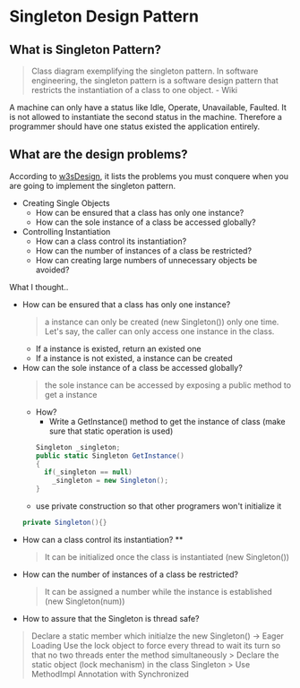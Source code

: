 # Singleton Design Pattern

## What is Singleton Pattern?
  > Class diagram exemplifying the singleton pattern.
In software engineering, the singleton pattern is a software design pattern that restricts the instantiation of a class to one object. - Wiki

A machine can only have a status like Idle, Operate, Unavailable, Faulted. It is not allowed to instantiate the second status in the machine. Therefore a programmer should have one status existed the application entirely.

## What are the design problems?
According to [w3sDesign](http://w3sdesign.com/?gr=c05&ugr=proble), it lists the problems you must conquere when you are going to implement the singleton pattern.

  - Creating Single Objects
    * How can be ensured that a class has only one instance?
    * How can the sole instance of a class be accessed globally?
  - Controlling Instantiation
    * How can a class control its instantiation? 
    * How can the number of instances of a class be restricted? 
    * How can creating large numbers of unnecessary objects be avoided?

What I thought..
* How can be ensured that a class has only one instance?
  > a instance can only be created (new Singleton()) only one time. Let's say, the caller can only access one instance in the class.
  * If a instance is existed, return an existed one
  * If a instance is not existed, a instance can be created
* How can the sole instance of a class be accessed globally?
  > the sole instance can be accessed by exposing a public method to get a instance
    * How?
      * Write a GetInstance() method to get the instance of class (make sure that static operation is used)
      ```csharp
      Singleton _singleton;
      public static Singleton GetInstance()
      {
        if(_singleton == null)
          _singleton = new Singleton();
      }
      ```
    * use private construction so that other programers won't initialize it
    ```csharp
    private Singleton(){}
    ```
* How can a class control its instantiation? **
  > It can be initialized once the class is instantiated (new Singleton())
* How can the number of instances of a class be restricted?
  > It can be assigned a number while the instance is established (new Singleton(num))
 * How to assure that the Singleton is thread safe?
  > Declare a static member which initialze the new Singleton() -> Eager Loading
  > Use the lock object to force every thread to wait its turn so that no two threads enter the method simultaneously
    > Declare the static object (lock mechanism) in the class Singleton
    > Use MethodImpl Annotation with Synchronized

 

